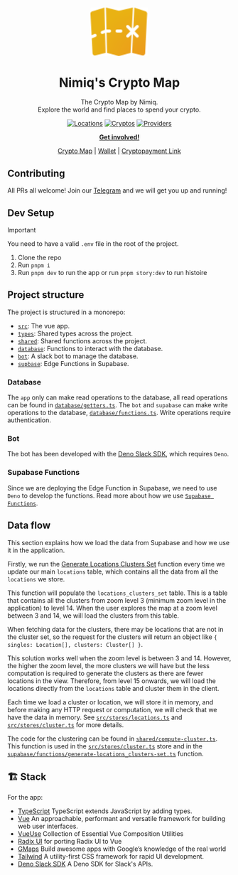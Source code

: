 <br />
<p align="center">
  <a href="https://github.com/nimiq/crypto-map">
    <img src="public/logo.svg" alt="Logo" width="130" />
  </a>

<h1 align="center">
Nimiq's Crypto Map
</h1>
<p align="center">
The Crypto Map by Nimiq.<br>
Explore the world and find places to spend your crypto.
<p>

<p align="center">
<a href="https://map.nimiq.com/" target="__blank"><img src="https://img.shields.io/badge/Locations-2000-blue?style=flat&colorA=002438&colorB=41c399" alt="Locations"></a>
<a href="https://map.nimiq.com/" target="__blank"><img src="https://img.shields.io/badge/Cryptos-12-blue?style=flat&colorA=002438&colorB=41c399" alt="Cryptos"></a>
<a href="https://map.nimiq.com/" target="__blank"><img src="https://img.shields.io/badge/Providers-6-blue?style=flat&colorA=002438&colorB=41c399" alt="Providers"></a>
</p>

<p align="center">
<a href="https://t.me/joinchat/AAAAAEJW-ozFwo7Er9jpHw"><b>Get involved!</b></a>
</p>
<p align="center">
 <a href="https://map.nimiq.com/">Crypto Map</a> | <a href="https://wallet.nimiq.com">Wallet</a> | <a href="https://cpl.com">Cryptopayment Link</a> 
</p>


## Contributing

All PRs all welcome! Join our [Telegram](https://t.me/joinchat/AAAAAEJW-ozFwo7Er9jpHw) and we will get you up and running!

## Dev Setup

> [!IMPORTANT]  
> You need to have a valid `.env` file in the root of the project.

1. Clone the repo
2. Run `pnpm i`
3. Run `pnpm dev` to run the app or run `pnpm story:dev` to run histoire

## Project structure

The project is structured in a monorepo:

- [`src`](src): The vue app.
- [`types`](types): Shared types across the project.
- [`shared`](shared): Shared functions across the project.
- [`database`](database): Functions to interact with the database.
- [`bot`](bot): A slack bot to manage the database.
- [`supbase`](supabase): Edge Functions in Supabase.

### Database

The `app` only can make read operations to the database, all read operations can be found in [`database/getters.ts`](database/getters.ts).
The `bot` and `supabase` can make write operations to the database, [`database/functions.ts`](database/functions.ts). Write operations require authentication.

### Bot

The bot has been developed with the [Deno Slack SDK](https://github.com/slackapi/deno-slack-sdk), which requires `Deno`.

### Supabase Functions

Since we are deploying the Edge Function in Supabase, we need to use `Deno` to develop the functions. Read more about how we use [`Supabase Functions`](#data-flow).

## Data flow

This section explains how we load the data from Supabase and how we use it in the application.

Firstly, we run the [Generate Locations Clusters Set](supabase/functions/generate-locations-clusters-set.ts) function every time we update our main `locations` table, which contains all the data from all the `locations` we store.

This function will populate the `locations_clusters_set` table. This is a table that contains all the clusters from zoom level 3 (minimum zoom level in the application) to level 14. When the user explores the map at a zoom level between 3 and 14, we will load the clusters from this table.

When fetching data for the clusters, there may be locations that are not in the cluster set, so the request for the clusters will return an object like `{ singles: Location[], clusters: Cluster[] }`.

This solution works well when the zoom level is between 3 and 14. However, the higher the zoom level, the more clusters we will have but the less computation is required to generate the clusters as there are fewer locations in the view. Therefore, from level 15 onwards, we will load the locations directly from the `locations` table and cluster them in the client.

Each time we load a cluster or location, we will store it in memory, and before making any HTTP request or computation, we will check that we have the data in memory. See [`src/stores/locations.ts`](src/stores/locations.ts) and [`src/stores/cluster.ts`](src/stores/cluster.ts) for more details.

The code for the clustering can be found in [`shared/compute-cluster.ts`](shared/compute-cluster.ts). This function is used in the [`src/stores/cluster.ts`](src/stores/cluster.ts) store and in the [`supabase/functions/generate-locations_clusters-set.ts`](supabase/functions/generate-locations-clusters-set.ts) function.


## 🏗️ Stack

For the app:

- [TypeScript](https://www.typescriptlang.org/) TypeScript extends JavaScript by adding types.
- [Vue](https://vuejs.org/) An approachable, performant and versatile framework for building web user interfaces.
- [VueUse](https://vueuse.org/) Collection of Essential Vue Composition Utilities
- [Radix UI](https://radix-vue.com) for porting Radix UI to Vue
- [GMaps](https://developers.google.com/maps) Build awesome apps with Google’s knowledge of the real world
- [Tailwind](https://tailwindcss.com/) A utility-first CSS framework for rapid UI development.
- [Deno Slack SDK](https://github.com/slackapi/deno-slack-sdk) A Deno SDK for Slack's APIs.
